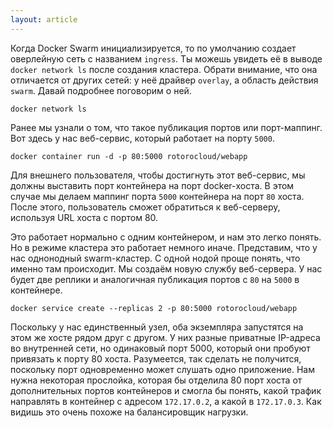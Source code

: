 ```yaml
---
layout: article
---
```


Когда Docker Swarm инициализируется, то по умолчанию создает оверлейную сеть с названием `ingress`. Ты можешь увидеть её в выводе `docker network ls` после создания кластера. Обрати внимание, что она отличается от других сетей: у неё драйвер `overlay`, а область действия `swarm`. Давай подробнее поговорим о ней.

```
docker network ls
```

Ранее мы узнали о том, что такое публикация портов или порт-маппинг. Вот здесь у нас веб-сервис, который работает на порту `5000`. 

```
docker container run -d -p 80:5000 rotorocloud/webapp
```

Для внешнего пользователя, чтобы достигнуть этот веб-сервис, мы должны выставить порт контейнера на порт docker-хоста. В этом случае мы делаем маппинг порта `5000` контейнера на порт `80` хоста. После этого, пользователь сможет обратиться к веб-серверу, используя URL хоста с портом 80.

Это работает нормально с одним контейнером, и нам это легко понять. Но в режиме кластера это работает немного иначе. Представим, что у нас однонодный swarm-кластер. С одной нодой проще понять, что именно там происходит. Мы создаём новую службу веб-сервера. У нас будет две реплики и аналогичная публикация портов с `80` на `5000` в контейнере.

```
docker service create --replicas 2 -p 80:5000 rotorocloud/webapp
```

Поскольку у нас единственный узел, оба экземпляра запустятся на этом же хосте рядом друг с другом. У них разные приватные IP-адреса во внутренней сети, но одинаковый порт 5000, который они пробуют привязать к порту 80 хоста. Разумеется, так сделать не получится, поскольку порт одновременно может слушать одно приложение. Нам нужна некоторая прослойка, которая бы отделила 80 порт хоста от дополнительных портов контейнеров и смогла бы понять, какой трафик направлять в контейнер с адресом `172.17.0.2`, а какой в `172.17.0.3`. Как видишь это очень похоже на балансировщик нагрузки.
